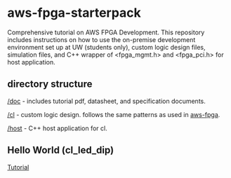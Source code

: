 # aws-fpga-starterpack

Comprehensive tutorial on AWS FPGA Development.
This repository includes instructions on how to use the on-premise development environment set up at UW (students only), custom logic design files, simulation files, and C++ wrapper of <fpga_mgmt.h> and <fpga_pci.h> for host application.

## directory structure
[/doc](doc/) - includes tutorial pdf, datasheet, and specification documents.

[/cl](cl/) - custom logic design. follows the same patterns as used in [aws-fpga](https://github.com/aws/aws-fpga).

[/host](host/) - C++ host application for cl.

## Hello World (cl_led_dip)
[Tutorial](doc/aws-fpga-starters-guide-rev0.pdf)
